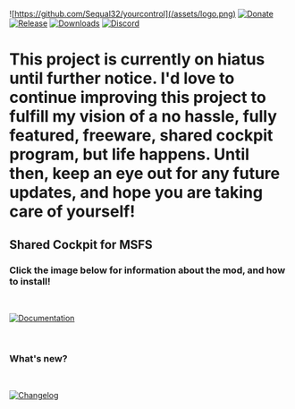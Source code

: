 ![https://github.com/Sequal32/yourcontrol](/assets/logo.png)
[![Donate](https://img.shields.io/static/v1?label=enjoying%20the%20mod?%20&style=for-the-badge&message=DONATE&logo=paypal&labelColor=orange&color=darkorange)](https://www.paypal.com/paypalme/ctam1207)
[![Release](https://img.shields.io/github/v/tag/Sequal32/yourcontrol?label=release&style=for-the-badge)](https://github.com/sequal32/yourcontrolsinstaller/releases/latest/download/installer.zip) [![Downloads](https://img.shields.io/github/downloads/Sequal32/yourcontrolsinstaller/total?style=for-the-badge)](https://github.com/sequal32/yourcontrolsinstaller/releases/latest/download/installer.zip) [![Discord](https://img.shields.io/discord/764805300229636107?color=blue&label=discord&logo=discord&logoColor=white&style=for-the-badge)](https://discord.gg/p7Bzcv3Yjd)

# This project is currently on hiatus until further notice. I'd love to continue improving this project to fulfill my vision of a no hassle, fully featured, freeware, shared cockpit program, but life happens. Until then, keep an eye out for any future updates, and hope you are taking care of yourself!

## **Shared Cockpit for MSFS**

### Click the image below for information about the mod, and how to install!

&nbsp;

[![Documentation](/assets/Documentation.png)](https://docs.yourcontrols.one)

&nbsp;

### What's new?

&nbsp;

[![Changelog](/assets/Changelog.png)](/Changelog.md)
